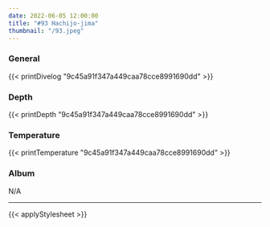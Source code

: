 ```yaml
---
date: 2022-06-05 12:00:00
title: "#93 Hachijo-jima"
thumbnail: "/93.jpeg"
---
```


### General

{{< printDivelog "9c45a91f347a449caa78cce8991690dd" >}}

### Depth

{{< printDepth "9c45a91f347a449caa78cce8991690dd" >}}

### Temperature

{{< printTemperature "9c45a91f347a449caa78cce8991690dd" >}}

### Album

N/A

---

{{< applyStylesheet >}}
